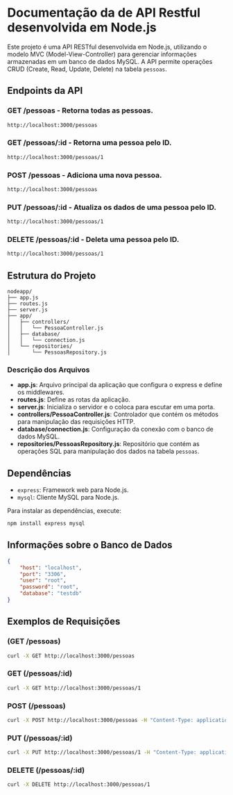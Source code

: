 # Documentação da de API Restful desenvolvida em Node.js

Este projeto é uma API RESTful desenvolvida em Node.js, utilizando o modelo MVC (Model-View-Controller) para gerenciar informações armazenadas em um banco de dados MySQL. A API permite operações CRUD (Create, Read, Update, Delete) na tabela `pessoas`.



## Endpoints da API

### GET /pessoas  -  Retorna todas as pessoas.
```bash
http://localhost:3000/pessoas
```

### GET /pessoas/:id  -  Retorna uma pessoa pelo ID.
```bash
http://localhost:3000/pessoas/1
```

### POST /pessoas  -  Adiciona uma nova pessoa.
```bash
http://localhost:3000/pessoas
```

### PUT /pessoas/:id  -  Atualiza os dados de uma pessoa pelo ID.
```bash
http://localhost:3000/pessoas/1
```

### DELETE /pessoas/:id  -  Deleta uma pessoa pelo ID.
```bash
http://localhost:3000/pessoas/1
```



## Estrutura do Projeto

```
nodeapp/
├── app.js
├── routes.js
├── server.js
├── app/
│   ├── controllers/
│   │   └── PessoaController.js
│   ├── database/
│   │   └── connection.js
│   └── repositories/
│       └── PessoasRepository.js
```


### Descrição dos Arquivos

- **app.js**: Arquivo principal da aplicação que configura o express e define os middlewares.
- **routes.js**: Define as rotas da aplicação.
- **server.js**: Inicializa o servidor e o coloca para escutar em uma porta.
- **controllers/PessoaController.js**: Controlador que contém os métodos para manipulação das requisições HTTP.
- **database/connection.js**: Configuração da conexão com o banco de dados MySQL.
- **repositories/PessoasRepository.js**: Repositório que contém as operações SQL para manipulação dos dados na tabela `pessoas`.


## Dependências

- `express`: Framework web para Node.js.
- `mysql`: Cliente MySQL para Node.js.

Para instalar as dependências, execute:
```bash
npm install express mysql
```


## Informações sobre o Banco de Dados

```json
{
    "host": "localhost",
    "port": "3306",
    "user": "root",
    "password": "root",
    "database": "testdb"
}
```


## Exemplos de Requisições

### (GET /pessoas)
```bash
curl -X GET http://localhost:3000/pessoas
```

### GET (/pessoas/:id)
```bash
curl -X GET http://localhost:3000/pessoas/1
```

### POST (/pessoas)
```bash
curl -X POST http://localhost:3000/pessoas -H "Content-Type: application/json" -d '{"nome": "João", "idade": 30, "email": "joao@example.com"}'
```

### PUT (/pessoas/:id)
```bash
curl -X PUT http://localhost:3000/pessoas/1 -H "Content-Type: application/json" -d '{"nome": "João", "idade": 31, "email": "joao@example.com"}'
```

### DELETE (/pessoas/:id)
```bash
curl -X DELETE http://localhost:3000/pessoas/1
```

